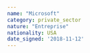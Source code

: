 ```yaml
---
name: "Microsoft"
category: private_sector
nature: "Entreprise"
nationality: USA
date_signed: '2018-11-12'
---
```

    